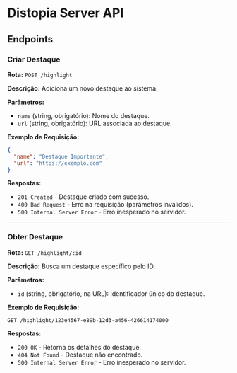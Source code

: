 # Distopia Server API

## Endpoints

### Criar Destaque

**Rota:** `POST /highlight`

**Descrição:**
Adiciona um novo destaque ao sistema.

**Parâmetros:**

- `name` (string, obrigatório): Nome do destaque.
- `url` (string, obrigatório): URL associada ao destaque.

**Exemplo de Requisição:**

```json
{
  "name": "Destaque Importante",
  "url": "https://exemplo.com"
}
```

**Respostas:**

- `201 Created` - Destaque criado com sucesso.
- `400 Bad Request` - Erro na requisição (parâmetros inválidos).
- `500 Internal Server Error` - Erro inesperado no servidor.

---

### Obter Destaque

**Rota:** `GET /highlight/:id`

**Descrição:**
Busca um destaque específico pelo ID.

**Parâmetros:**

- `id` (string, obrigatório, na URL): Identificador único do destaque.

**Exemplo de Requisição:**

```
GET /highlight/123e4567-e89b-12d3-a456-426614174000
```

**Respostas:**

- `200 OK` - Retorna os detalhes do destaque.
- `404 Not Found` - Destaque não encontrado.
- `500 Internal Server Error` - Erro inesperado no servidor.

